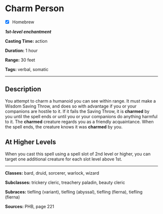# Charm Person

- [x] Homebrew

***1st-level enchantment***

**Casting Time:** action

**Duration:** 1 hour

**Range:** 30 feet

**Tags:** verbal, somatic

---

## Description
You attempt to charm a humanoid you can see within range.
It must make a Wisdom Saving Throw, and does so with advantage if you or your companions are hostile to it.
If it fails the Saving Throw, it is **charmed** by you until the spell ends or until you or your companions do anything harmful to it.
The **charmed** creature regards you as a friendly acquaintance.
When the spell ends, the creature knows it was **charmed** by you.

## At Higher Levels
When you cast this spell using a spell slot of 2nd level or higher, you can target one additional creature for each slot level above 1st.

---

**Classes:** bard, druid, sorcerer, warlock, wizard

**Subclasses:** trickery cleric, treachery paladin, beauty cleric

**Subraces:** tiefling (variant), tiefling (abyssal), tiefling (fierna), tiefling (fierna)

**Sources:** PHB, page 221
